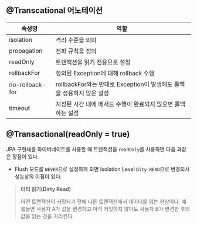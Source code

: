 
## @Transcational 어노테이션

속성명             | 역할
----------------|-------------------------------------------------
isolation       | 격리 수준을 의미
propagation     | 전파 규칙을 정의
readOnly        | 트랜잭션을 읽기 전용으로 설정
rollbackFor     | 정의된 Exception에 대해 rollback 수행
no-rollback-for | rollbackFor와는 반대로 Exception이 발생해도 롤백을 정용하지 않은 설정
timeout         | 지정된 시간 내에 메서드 수행이 완료되지 않으면 롤백하는 설정


## @Transactional(readOnly = true)

JPA 구현체를 하이버네이트를 사용할 때 트랜잭션을 `readOnly`를 사용하면 다음 과같은 장점이 있다.

* Flush 모드를 `NEVER`으로 설정하게 되면 Isolation Level `Dity READ`으로 변경되서 성능상의 이점이 있다.

> **더티 읽기(Dirty Read)**
> 
> 어떤 트랜잭션이 커밋되기 전에 다른 트랜잭션에서 데이터를 읽는 현상이다. 예를들면 사용자 A가 값을 변경하고 아직 커밋하지 않아도 사용자 B가 변경한 후의 값을 읽는 것을 가리킨다.